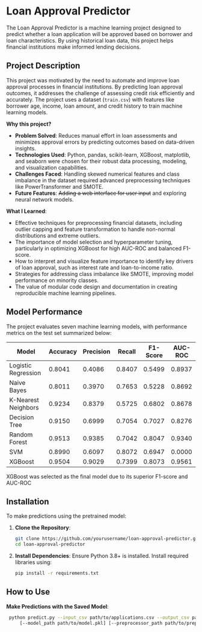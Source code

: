 # Loan Approval Predictor

The Loan Approval Predictor is a machine learning project designed to predict whether a loan application will be approved based on borrower and loan characteristics. By using historical loan data, this project helps financial institutions make informed lending decisions.

## Project Description

This project was motivated by the need to automate and improve loan approval processes in financial institutions. By predicting loan approval outcomes, it addresses the challenge of assessing credit risk efficiently and accurately. The project uses a dataset (`train.csv`) with features like borrower age, income, loan amount, and credit history to train machine learning models.

**Why this project?**
- **Problem Solved**: Reduces manual effort in loan assessments and minimizes approval errors by predicting outcomes based on data-driven insights.
- **Technologies Used**: Python, pandas, scikit-learn, XGBoost, matplotlib, and seaborn were chosen for their robust data processing, modeling, and visualization capabilities.
- **Challenges Faced**: Handling skewed numerical features and class imbalance in the dataset required advanced preprocessing techniques like PowerTransformer and SMOTE.
- **Future Features**: ~~Adding a web interface for user input~~ and exploring neural network models.

**What I Learned**:
- Effective techniques for preprocessing financial datasets, including outlier capping and feature transformation to handle non-normal distributions and extreme outliers.
- The importance of model selection and hyperparameter tuning, particularly in optimizing XGBoost for high AUC-ROC and balanced F1-score.
- How to interpret and visualize feature importance to identify key drivers of loan approval, such as interest rate and loan-to-income ratio.
- Strategies for addressing class imbalance like SMOTE, improving model performance on minority classes.
- The value of modular code design and documentation in creating reproducible machine learning pipelines.

## Model Performance

The project evaluates seven machine learning models, with performance metrics on the test set summarized below:

| Model                | Accuracy | Precision | Recall | F1-Score | AUC-ROC |
|----------------------|----------|-----------|--------|----------|---------|
| Logistic Regression  | 0.8041   | 0.4086    | 0.8407 | 0.5499   | 0.8937  |
| Naive Bayes          | 0.8011   | 0.3970    | 0.7653 | 0.5228   | 0.8692  |
| K-Nearest Neighbors  | 0.9234   | 0.8379    | 0.5725 | 0.6802   | 0.8678  |
| Decision Tree        | 0.9150   | 0.6999    | 0.7054 | 0.7027   | 0.8276  |
| Random Forest        | 0.9513   | 0.9385    | 0.7042 | 0.8047   | 0.9340  |
| SVM                  | 0.8990   | 0.6097    | 0.8072 | 0.6947   | 0.0000  |
| XGBoost              | 0.9504   | 0.9029    | 0.7399 | 0.8073   | 0.9561  |

XGBoost was selected as the final model due to its superior F1-score and AUC-ROC

## Installation

To make predictions using the pretrained model:

1. **Clone the Repository**:
   ```bash
   git clone https://github.com/yourusername/loan-approval-predictor.git
   cd loan-approval-predictor
   ```

2. **Install Dependencies**:
   Ensure Python 3.8+ is installed. Install required libraries using:
   ```bash
   pip install -r requirements.txt
   ```
   
## How to Use
  **Make Predictions with the Saved Model**:
   ```bash
    python predict.py --input_csv path/to/applications.csv --output_csv path/to/predictions.csv \
        [--model_path path/to/model.pkl] [--preprocessor_path path/to/preprocessor.pkl]
   ```
